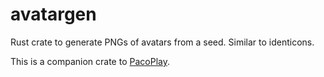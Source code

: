 # avatargen

Rust crate to generate PNGs of avatars from a seed. Similar to identicons.

This is a companion crate to [PacoPlay](https://github.com/kreibaum/pacosako).
